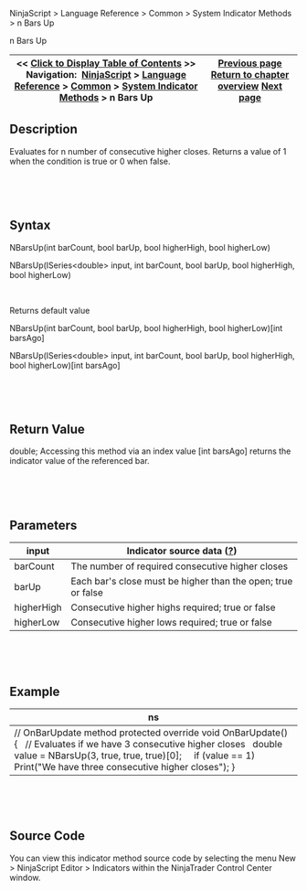 ﻿


NinjaScript \> Language Reference \> Common \> System Indicator Methods \> n Bars Up






















n Bars Up







| \<\< [Click to Display Table of Contents](n_bars_up.md) \>\> **Navigation:**     [NinjaScript](ninjascript-1.md) \> [Language Reference](language_reference_wip-1.md) \> [Common](common-1.md) \> [System Indicator Methods](indicators-1.md) \> n Bars Up | [Previous page](n_bars_down-1.md) [Return to chapter overview](indicators-1.md) [Next page](on_balance_volume_obv-1.md) |
| --- | --- |











## Description


Evaluates for n number of consecutive higher closes. Returns a value of 1 when the condition is true or 0 when false. 


 


 


## Syntax


NBarsUp(int barCount, bool barUp, bool higherHigh, bool higherLow)  

NBarsUp(ISeries\<double\> input, int barCount, bool barUp, bool higherHigh, bool higherLow)


 


Returns default value  

NBarsUp(int barCount, bool barUp, bool higherHigh, bool higherLow)\[int barsAgo]  

NBarsUp(ISeries\<double\> input, int barCount, bool barUp, bool higherHigh, bool higherLow)\[int barsAgo]


 


 


## Return Value


double; Accessing this method via an index value \[int barsAgo] returns the indicator value of the referenced bar.


 


 


## Parameters




| input | Indicator source data ([?](valid_input_data_for_indicator-1.md)) |
| --- | --- |
| barCount | The number of required consecutive higher closes |
| barUp | Each bar's close must be higher than the open; true or false |
| higherHigh | Consecutive higher highs required; true or false |
| higherLow | Consecutive higher lows required; true or false |



 


 


## Example




| ns |
| --- |
| // OnBarUpdate method protected override void OnBarUpdate() {    // Evaluates if we have 3 consecutive higher closes    double value \= NBarsUp(3, true, true, true)\[0];      if (value \=\= 1)        Print("We have three consecutive higher closes"); } |



 


 


## Source Code


You can view this indicator method source code by selecting the menu New \> NinjaScript Editor \> Indicators within the NinjaTrader Control Center window.









